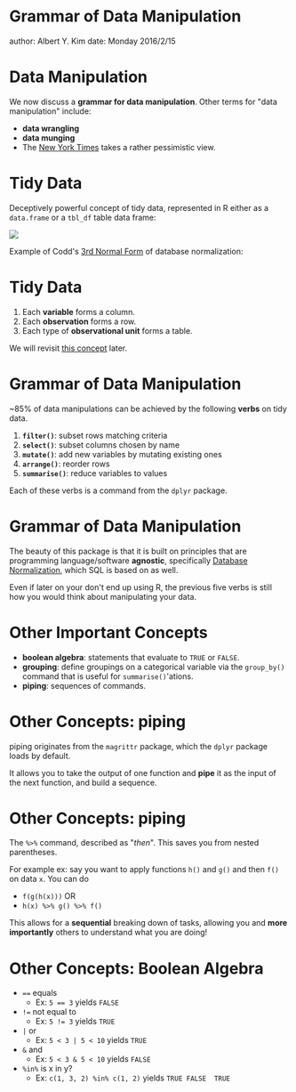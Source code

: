 Grammar of Data Manipulation
========================================================
author: Albert Y. Kim
date: Monday 2016/2/15





Data Manipulation
========================================================
We now discuss a **grammar for data manipulation**.  Other terms for "data manipulation" include:

* **data wrangling**
* **data munging**
* The [New York Times](http://www.nytimes.com/2014/08/18/technology/for-big-data-scientists-hurdle-to-insights-is-janitor-work.html) takes a rather pessimistic view.



Tidy Data
========================================================

Deceptively powerful concept of tidy data, represented in R either as a `data.frame` or a `tbl_df` table data frame:

![](http://garrettgman.github.io/images/tidy-1.png) 

Example of Codd's [3rd Normal Form](https://en.wikipedia.org/wiki/Third_normal_form) of database normalization:



Tidy Data
========================================================

1. Each **variable** forms a column.
1. Each **observation** forms a row.
1. Each type of **observational unit** forms a table.

We will revisit [this concept](https://cran.r-project.org/web/packages/tidyr/vignettes/tidy-data.html) later.



Grammar of Data Manipulation
========================================================
~85% of data manipulations can be achieved by the following **verbs** on tidy data.

1. **`filter()`**: subset rows matching criteria
1. **`select()`**: subset columns chosen by name
1. **`mutate()`**: add new variables by mutating existing ones
1. **`arrange()`**: reorder rows
1. **`summarise()`**: reduce variables to values

Each of these verbs is a command from the `dplyr` package.




Grammar of Data Manipulation
========================================================
The beauty of this package is that it is built on principles that are
programming language/software **agnostic**, specifically [Database
Normalization](https://en.wikipedia.org/wiki/Database_normalization), which SQL
is based on as well.

Even if later on your don't end up using R, the previous five verbs is still how
you would think about manipulating your data.



Other Important Concepts
========================================================

* **boolean algebra**:  statements that evaluate to `TRUE` or `FALSE`.
* **grouping**: define groupings on a categorical variable via the `group_by()`
command that is useful for `summarise()`'ations.
* **piping**: sequences of commands.



Other Concepts:  piping
========================================================

piping originates from the `magrittr` package, which the `dplyr` package loads
by default.

It allows you to take the output of one function and **pipe** it as the input of
the next function, and build a sequence.



Other Concepts:  piping
========================================================

The `%>%` command, described as "_then_". This saves you from nested parentheses.

For example ex:  say you want to apply functions `h()` and `g()` and then `f()` on data `x`.  You can do

* `f(g(h(x)))` OR
* `h(x) %>% g() %>% f()`

This allows for a **sequential** breaking down of tasks, allowing you and **more
importantly** others to understand what you are doing!



Other Concepts:  Boolean Algebra
========================================================

* `==` equals
    + Ex: `5 == 3` yields `FALSE`
* `!=` not equal to
    + Ex: `5 != 3` yields `TRUE`
* `|` or
    + Ex: `5 < 3 | 5 < 10` yields `TRUE`
* `&` and
    + Ex: `5 < 3 & 5 < 10` yields `FALSE`
* `%in%` is x in y?
    + Ex:  `c(1, 3, 2) %in% c(1, 2)` yields `TRUE FALSE  TRUE`
